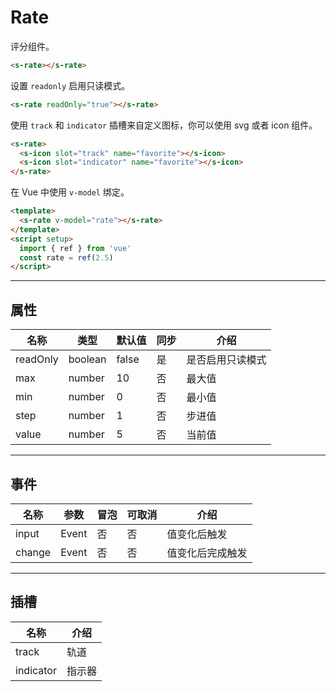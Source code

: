 # Rate

评分组件。

```html preview
<s-rate></s-rate>
```

设置 `readonly` 启用只读模式。

```html preview
<s-rate readOnly="true"></s-rate>
```

使用 `track` 和 `indicator` 插槽来自定义图标，你可以使用 svg 或者 icon 组件。

```html preview
<s-rate>
  <s-icon slot="track" name="favorite"></s-icon>
  <s-icon slot="indicator" name="favorite"></s-icon>
</s-rate>
```

在 Vue 中使用 `v-model` 绑定。

```html
<template>
  <s-rate v-model="rate"></s-rate>
</template>
<script setup>
  import { ref } from 'vue'
  const rate = ref(2.5)
</script>
```

---

## 属性

| 名称      | 类型    | 默认值 | 同步 | 介绍           |
| -------- | ------- | ------ | --- | -------------- |
| readOnly | boolean | false  | 是  | 是否启用只读模式 |
| max      | number  | 10     | 否  | 最大值          |
| min      | number  | 0      | 否  | 最小值          |
| step     | number  | 1      | 否  | 步进值          |
| value    | number  | 5      | 否  | 当前值          |

---

## 事件

| 名称   | 参数   | 冒泡 | 可取消 | 介绍            |
| ------ |------ |------|------ |---------------- |
| input  | Event | 否   | 否     | 值变化后触发     |
| change | Event | 否   | 否     | 值变化后完成触发 |

---

## 插槽

| 名称      | 介绍   |
| --------- | ------ |
| track     | 轨道   |
| indicator | 指示器 |